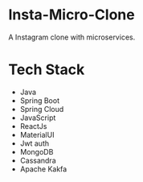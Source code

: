 # Insta-Micro-Clone
A Instagram clone with microservices.

# Tech Stack
- Java
- Spring Boot
- Spring Cloud
- JavaScript
- ReactJs
- MaterialUI
- Jwt auth
- MongoDB
- Cassandra
- Apache Kakfa



